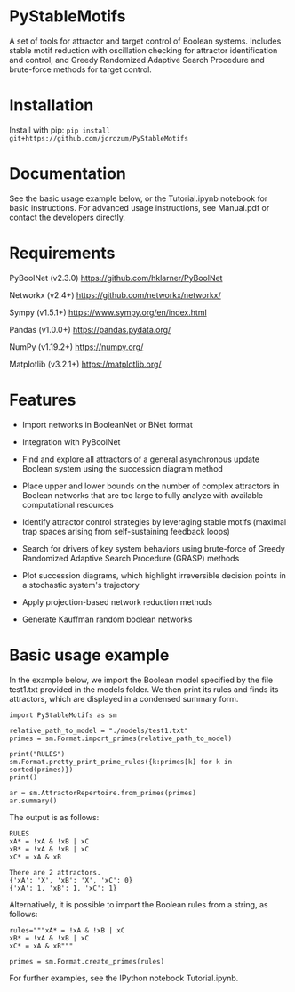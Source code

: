 # PyStableMotifs
A set of tools for attractor and target control of Boolean systems.
Includes stable motif reduction with oscillation checking for attractor identification and control, and Greedy Randomized Adaptive Search Procedure and brute-force methods for target control.

# Installation
Install with pip:
`pip install git+https://github.com/jcrozum/PyStableMotifs`

# Documentation
See the basic usage example below, or the Tutorial.ipynb notebook for basic instructions. For advanced usage instructions, see Manual.pdf or contact the developers directly.

# Requirements
PyBoolNet (v2.3.0) https://github.com/hklarner/PyBoolNet

Networkx (v2.4+) https://github.com/networkx/networkx/

Sympy (v1.5.1+) https://www.sympy.org/en/index.html

Pandas (v1.0.0+) https://pandas.pydata.org/

NumPy (v1.19.2+) https://numpy.org/

Matplotlib (v3.2.1+) https://matplotlib.org/

# Features
- Import networks in BooleanNet or BNet format

- Integration with PyBoolNet

- Find and explore all attractors of a general asynchronous update Boolean system using the succession diagram method

- Place upper and lower bounds on the number of complex attractors in Boolean networks that are too large to fully analyze with available computational resources

- Identify attractor control strategies by leveraging stable motifs (maximal trap spaces arising from self-sustaining feedback loops)

- Search for drivers of key system behaviors using brute-force of Greedy Randomized Adaptive Search Procedure (GRASP) methods

- Plot succession diagrams, which highlight irreversible decision points in a stochastic system's trajectory

- Apply projection-based network reduction methods

- Generate Kauffman random boolean networks

# Basic usage example
In the example below, we import the Boolean model specified by the file test1.txt provided in the models folder. We then print its rules and finds its attractors, which are displayed in a condensed summary form.

    import PyStableMotifs as sm

    relative_path_to_model = "./models/test1.txt"
    primes = sm.Format.import_primes(relative_path_to_model)

    print("RULES")
    sm.Format.pretty_print_prime_rules({k:primes[k] for k in sorted(primes)})
    print()

    ar = sm.AttractorRepertoire.from_primes(primes)
    ar.summary()

The output is as follows:

    RULES
    xA* = !xA & !xB | xC
    xB* = !xA & !xB | xC
    xC* = xA & xB

    There are 2 attractors.
    {'xA': 'X', 'xB': 'X', 'xC': 0}
    {'xA': 1, 'xB': 1, 'xC': 1}

Alternatively, it is possible to import the Boolean rules from a string, as follows:

    rules="""xA* = !xA & !xB | xC
    xB* = !xA & !xB | xC
    xC* = xA & xB"""
    
    primes = sm.Format.create_primes(rules)

For further examples, see the IPython notebook Tutorial.ipynb.
